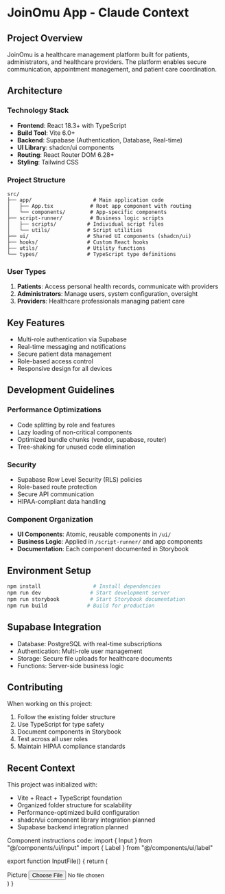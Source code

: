 # JoinOmu App - Claude Context

## Project Overview
JoinOmu is a healthcare management platform built for patients, administrators, and healthcare providers. The platform enables secure communication, appointment management, and patient care coordination.

## Architecture

### Technology Stack
- **Frontend**: React 18.3+ with TypeScript
- **Build Tool**: Vite 6.0+
- **Backend**: Supabase (Authentication, Database, Real-time)
- **UI Library**: shadcn/ui components
- **Routing**: React Router DOM 6.28+
- **Styling**: Tailwind CSS

### Project Structure
```
src/
├── app/                    # Main application code
│   ├── App.tsx            # Root app component with routing
│   └── components/        # App-specific components
├── script-runner/         # Business logic scripts
│   ├── scripts/          # Individual script files
│   └── utils/            # Script utilities
├── ui/                   # Shared UI components (shadcn/ui)
├── hooks/                # Custom React hooks
├── utils/                # Utility functions
└── types/                # TypeScript type definitions
```

### User Types
1. **Patients**: Access personal health records, communicate with providers
2. **Administrators**: Manage users, system configuration, oversight
3. **Providers**: Healthcare professionals managing patient care

## Key Features
- Multi-role authentication via Supabase
- Real-time messaging and notifications
- Secure patient data management
- Role-based access control
- Responsive design for all devices

## Development Guidelines

### Performance Optimizations
- Code splitting by role and features
- Lazy loading of non-critical components
- Optimized bundle chunks (vendor, supabase, router)
- Tree-shaking for unused code elimination

### Security
- Supabase Row Level Security (RLS) policies
- Role-based route protection
- Secure API communication
- HIPAA-compliant data handling

### Component Organization
- **UI Components**: Atomic, reusable components in `/ui/`
- **Business Logic**: Applied in `/script-runner/` and app components
- **Documentation**: Each component documented in Storybook

## Environment Setup
```bash
npm install                 # Install dependencies
npm run dev                # Start development server
npm run storybook          # Start Storybook documentation
npm run build             # Build for production
```

## Supabase Integration
- Database: PostgreSQL with real-time subscriptions
- Authentication: Multi-role user management
- Storage: Secure file uploads for healthcare documents
- Functions: Server-side business logic

## Contributing
When working on this project:
1. Follow the existing folder structure
2. Use TypeScript for type safety
3. Document components in Storybook
4. Test across all user roles
5. Maintain HIPAA compliance standards

## Recent Context
This project was initialized with:
- Vite + React + TypeScript foundation
- Organized folder structure for scalability
- Performance-optimized build configuration
- shadcn/ui component library integration planned
- Supabase backend integration planned

Component instructions
code:
import { Input } from "@/components/ui/input"
import { Label } from "@/components/ui/label"

export function InputFile() {
  return (
    <div className="grid w-full max-w-sm items-center gap-3">
      <Label htmlFor="picture">Picture</Label>
      <Input id="picture" type="file" />
    </div>
  )
}
